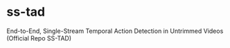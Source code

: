 # ss-tad
End-to-End, Single-Stream Temporal Action Detection in Untrimmed Videos (Official Repo SS-TAD)
